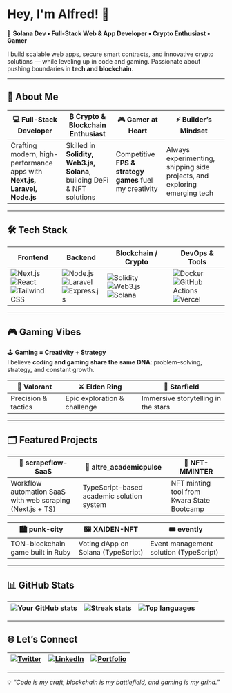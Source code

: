 # Hey, I'm Alfred! 👋  
🚀 **Solana Dev • Full-Stack Web & App Developer • Crypto Enthusiast • Gamer**  

I build scalable web apps, secure smart contracts, and innovative crypto solutions — while leveling up in code and gaming. Passionate about pushing boundaries in **tech and blockchain**.  

---

## 🌟 About Me  

| 💻 Full-Stack Developer | ₿ Crypto & Blockchain Enthusiast | 🎮 Gamer at Heart | ⚡ Builder’s Mindset |
|-------------------------|----------------------------------|------------------|----------------------|
| Crafting modern, high-performance apps with **Next.js, Laravel, Node.js** | Skilled in **Solidity, Web3.js, Solana**, building DeFi & NFT solutions | Competitive **FPS & strategy games** fuel my creativity | Always experimenting, shipping side projects, and exploring emerging tech |

---

## 🛠️ Tech Stack  

| **Frontend** | **Backend** | **Blockchain / Crypto** | **DevOps & Tools** |
|--------------|-------------|--------------------------|---------------------|
| ![Next.js](https://img.shields.io/badge/Next.js-000000?logo=nextdotjs&logoColor=white)<br>![React](https://img.shields.io/badge/React-20232A?logo=react&logoColor=61DAFB)<br>![Tailwind CSS](https://img.shields.io/badge/TailwindCSS-38B2AC?logo=tailwind-css&logoColor=white) | ![Node.js](https://img.shields.io/badge/Node.js-339933?logo=node.js&logoColor=white)<br>![Laravel](https://img.shields.io/badge/Laravel-FF2D20?logo=laravel&logoColor=white)<br>![Express.js](https://img.shields.io/badge/Express.js-404D59?logo=express) | ![Solidity](https://img.shields.io/badge/Solidity-363636?logo=solidity&logoColor=white)<br>![Web3.js](https://img.shields.io/badge/Web3.js-F16822?logo=web3.js&logoColor=white)<br>![Solana](https://img.shields.io/badge/Solana-9945FF?logo=solana&logoColor=white) | ![Docker](https://img.shields.io/badge/Docker-2496ED?logo=docker&logoColor=white)<br>![GitHub Actions](https://img.shields.io/badge/GitHub%20Actions-2088FF?logo=github-actions&logoColor=white)<br>![Vercel](https://img.shields.io/badge/Vercel-000000?logo=vercel&logoColor=white) |

---

## 🎮 Gaming Vibes  

🕹️ **Gaming = Creativity + Strategy**  
I believe **coding and gaming share the same DNA**: problem-solving, strategy, and constant growth.  

| 🎯 Valorant | ⚔️ Elden Ring | 🌌 Starfield |
|-------------|--------------|--------------|
| Precision & tactics | Epic exploration & challenge | Immersive storytelling in the stars |

---

## 🗂️ Featured Projects  

| 🚀 scrapeflow-SaaS | 📘 altre_academicpulse | 🎨 NFT-MMINTER |
|-------------------|-----------------------|----------------|
| Workflow automation SaaS with web scraping (Next.js + TS) | TypeScript-based academic solution system | NFT minting tool from Kwara State Bootcamp |

| 🏙️ punk-city | 🖼️ XAIDEN-NFT | 🎟️ evently |
|---------------|----------------|--------------|
| TON-blockchain game built in Ruby | Voting dApp on Solana (TypeScript) | Event management solution (TypeScript) |

---

## 📊 GitHub Stats  

| ![Your GitHub stats](https://github-readme-stats.vercel.app/api?username=XaidenLabs&show_icons=true&theme=radical) | ![Streak stats](https://github-readme-streak-stats.herokuapp.com/?user=XaidenLabs&theme=radical) | ![Top languages](https://github-readme-stats.vercel.app/api/top-langs/?username=XaidenLabs&layout=compact&theme=radical) |
|---|---|---|

---

## 🌐 Let’s Connect  

| [![Twitter](https://img.shields.io/badge/Twitter-%231DA1F2.svg?logo=Twitter&logoColor=white)](https://twitter.com/xaidenlabs) | [![LinkedIn](https://img.shields.io/badge/LinkedIn-%230A66C2.svg?logo=linkedin&logoColor=white)](https://linkedin.com/in/alfred-gabriel-5529a926a) | [![Portfolio](https://img.shields.io/badge/Portfolio-%23000000.svg?logo=vercel&logoColor=white)](https://xaidenlabs.com.ng) |
|---|---|---|

---

💡 *“Code is my craft, blockchain is my battlefield, and gaming is my grind.”*  

